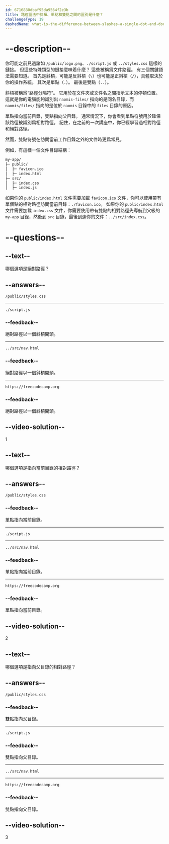 ```yaml
---
id: 6716830dbaf95da9564f2e3b
title: 路徑語法中斜槓、單點和雙點之間的區別是什麼？
challengeType: 19
dashedName: what-is-the-difference-between-slashes-a-single-dot-and-double-dot-in-path-syntax
---
```


# --description--

你可能之前見過諸如 `/public/logo.png`、`./script.js` 或 `../styles.css` 這樣的鏈接。 但這些特殊類型的鏈接意味着什麼？ 這些被稱爲文件路徑。 有三個關鍵語法需要知道。 首先是斜槓，可能是反斜槓（`\`）也可能是正斜槓（`/`），具體取決於你的操作系統。 其次是單點（`.`）。 最後是雙點（`..`）。

斜槓被稱爲“路徑分隔符”。 它用於在文件夾或文件名之間指示文本的停頓位置。 這就是你的電腦能夠識別出 `naomis-files/` 指向的是同名目錄，而 `naomis/files/` 指向的是位於 `naomis` 目錄中的 `files` 目錄的原因。

單點指向當前目錄，雙點指向父目錄。 通常情況下，你會看到單點符號用於確保該路徑被識別爲相對路徑。 記住，在之前的一次講座中，你已經學習過相對路徑和絕對路徑。

然而，雙點符號在訪問當前工作目錄之外的文件時更爲常見。

例如，有這樣一個文件目錄結構：

```sh
my-app/
├─ public/
│  ├─ favicon.ico
│  ├─ index.html
├─ src/
│  ├─ index.css
│  ├─ index.js
```

如果你的 `public/index.html` 文件需要加載 `favicon.ico` 文件，你可以使用帶有單個點的相對路徑訪問當前目錄：`./favicon.ico`。 如果你的 `public/index.html` 文件需要加載 `index.css` 文件，你需要使用帶有雙點的相對路徑先導航到父級的 `my-app` 目錄，然後到 `src` 目錄，最後到達你的文件：`../src/index.css`。

# --questions--

## --text--

哪個選項是絕對路徑？

## --answers--

`/public/styles.css`

---

`./script.js`

### --feedback--

絕對路徑以一個斜槓開頭。

---

`../src/nav.html`

### --feedback--

絕對路徑以一個斜槓開頭。

---

`https://freecodecamp.org`

### --feedback--

絕對路徑以一個斜槓開頭。

## --video-solution--

1

## --text--

哪個選項是指向當前目錄的相對路徑？

## --answers--

`/public/styles.css`

### --feedback--

單點指向當前目錄。

---

`./script.js`

---

`../src/nav.html`

### --feedback--

單點指向當前目錄。

---

`https://freecodecamp.org`

### --feedback--

單點指向當前目錄。

## --video-solution--

2

## --text--

哪個選項是指向父目錄的相對路徑？

## --answers--

`/public/styles.css`

### --feedback--

雙點指向父目錄。

---

`./script.js`

### --feedback--

雙點指向父目錄。

---

`../src/nav.html`

---

`https://freecodecamp.org`

### --feedback--

雙點指向父目錄。

## --video-solution--

3
